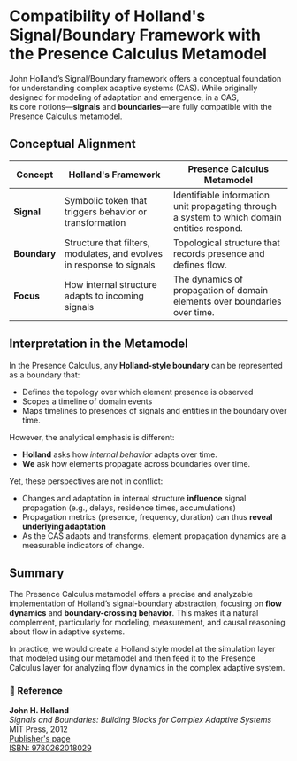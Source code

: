 # Compatibility of Holland's Signal/Boundary Framework with the Presence Calculus Metamodel

John Holland’s Signal/Boundary framework offers a conceptual foundation for understanding complex adaptive systems (CAS). 
While originally designed for modeling of adaptation and emergence, in a CAS,  
its core notions—**signals** and **boundaries**—are fully compatible 
with the Presence Calculus metamodel.

## Conceptual Alignment

| Concept       | Holland's Framework                                          | Presence Calculus Metamodel                                                                  |
|---------------|---------------------------------------------------------------|----------------------------------------------------------------------------------------------|
| **Signal**    | Symbolic token that triggers behavior or transformation      | Identifiable information unit propagating through a system to which domain entities respond. |
| **Boundary**  | Structure that filters, modulates, and evolves in response to signals | Topological structure that records presence and defines flow.                                |
| **Focus**     | How internal structure adapts to incoming signals            | The dynamics of propagation of domain elements over boundaries over time.                    |

## Interpretation in the Metamodel

In the Presence Calculus, any **Holland-style boundary** can be represented as a boundary that:
- Defines the topology over which element presence is observed
- Scopes a timeline of domain events
- Maps timelines to presences of signals and entities in the boundary over time.

However, the analytical emphasis is different:
- **Holland** asks how *internal behavior* adapts over time.
- **We** ask how elements propagate across boundaries over time.

Yet, these perspectives are not in conflict:
- Changes and adaptation in internal structure **influence** signal propagation (e.g., delays, residence times, accumulations)
- Propagation metrics (presence, frequency, duration) can thus **reveal underlying adaptation**
- As the CAS adapts and transforms, element propagation dynamics are a measurable indicators of change.

## Summary

The Presence Calculus metamodel offers a precise and analyzable implementation of Holland’s signal-boundary abstraction, focusing on **flow dynamics** and **boundary-crossing behavior**. 
This makes it a natural complement, particularly for modeling, measurement, and causal reasoning about flow in adaptive systems.

In practice, we would create a Holland style model at the simulation layer that
modeled using our metamodel and then feed it to the Presence Calculus layer 
for analyzing flow dynamics in the complex adaptive system.

### 📘 Reference

**John H. Holland**  
*Signals and Boundaries: Building Blocks for Complex Adaptive Systems*  
MIT Press, 2012  
[Publisher's page](https://mitpress.mit.edu/9780262018029/signals-and-boundaries/)  
[ISBN: 9780262018029](https://isbnsearch.org/isbn/9780262018029)
